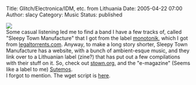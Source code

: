Title: Glitch/Electronica/IDM, etc. from Lithuania
Date: 2005-04-22 07:00
Author: slacy
Category: Music
Status: published

![](http://slacy.com/blog/images/sutemos.jpg)  
Some casual listening led me to find a band I have a few tracks of,
called "Sleepy Town Manufacture" that I got from the label
[monotonik](http://www.monotonik.com/), which I got from
[legaltorrents.com](http://legaltorrents.com/). Anyway, to make a long
story shorter, Sleepy Town Manufacture has a website, with a bunch of
ambient-esque music, and they link over to a Lithuanian label (zine?)
that has put out a few compilations with their stuff on it. So, check
out [stown.org](http://stown.org/), and the "e-magazine" (Seems like a
label to me) [Sutemos](http://sutemos.net/).  
I forgot to mention. The wget script is
[here](http://slacy.com/music/sutemos.wget).  
  

